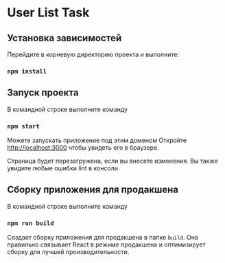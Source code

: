 # User List Task

##  Установка зависимостей

Перейдите в корневую директорию проекта и выполните:

### `npm install`

## Запуск проекта

В командной строке выполните команду

### `npm start`

Можете запускать приложение под этим доменом
Откройте [http://localhost:3000](http://localhost:3000) чтобы увидеть его в браузере.


Страница будет перезагружена, если вы внесете изменения.
Вы также увидите любые ошибки lint в консоли.

## Сборку приложения для продакшена

В командной строке выполните команду

### `npm run build`

Создает сборку приложения для продакшена в папке `build`.
Она правильно связывает React в режиме продакшена и оптимизирует сборку для лучшей производительности.